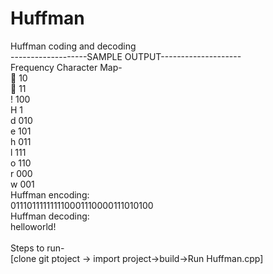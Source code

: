 # Huffman
Huffman coding and decoding
<br>
-------------------SAMPLE OUTPUT--------------------<br>
Frequency Character Map-<br>
 10<br>
 11<br>
! 100<br>
H 1<br>
d 010<br>
e 101<br>
h 011<br>
l 111<br>
o 110<br>
r 000<br>
w 001<br>
Huffman encoding:<br>
011101111111110001110000111010100<br>
Huffman decoding:<br>
helloworld!<br>
<br>
Steps to run-<br>
[clone git ptoject -> import project->build->Run Huffman.cpp]
